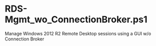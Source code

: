 # RDS-Mgmt_wo_ConnectionBroker.ps1
Manage Windows 2012 R2 Remote Desktop sessions using a GUI w/o Connection Broker
